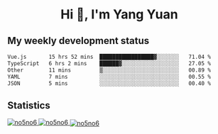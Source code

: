 <h1 align="center">Hi 👋, I'm Yang Yuan</h1>


## My weekly development status
<!--START_SECTION:waka-->

```txt
Vue.js       15 hrs 52 mins  █████████████████▓░░░░░░░   71.04 %
TypeScript   6 hrs 2 mins    ██████▓░░░░░░░░░░░░░░░░░░   27.05 %
Other        11 mins         ▒░░░░░░░░░░░░░░░░░░░░░░░░   00.89 %
YAML         7 mins          ░░░░░░░░░░░░░░░░░░░░░░░░░   00.55 %
JSON         5 mins          ░░░░░░░░░░░░░░░░░░░░░░░░░   00.40 %
```

<!--END_SECTION:waka-->

## Statistics
<a href="https://github.com/anuraghazra/github-readme-stats">
  <img src="https://github-readme-stats.vercel.app/api/top-langs/?username=no5no6&theme=dracula" alt="no5no6">
</a>
<a href="https://github.com/anuraghazra/github-readme-stats">
  <img src="https://github-readme-stats.vercel.app/api?username=no5no6&show_icons=true&theme=dracula&line_height=40" alt="no5no6">
</a>
<a href="https://github.com/anuraghazra/github-readme-stats">
  <img align="center" src="https://github-readme-streak-stats.herokuapp.com/?user=no5no6&theme=dracula" alt="no5no6" />
</a>
